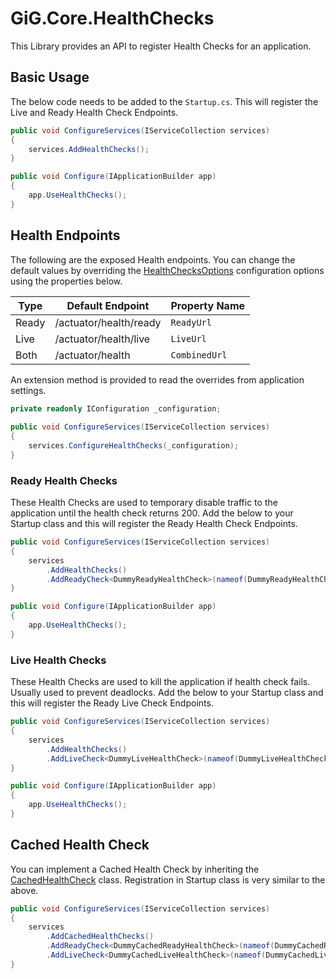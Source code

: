 # GiG.Core.HealthChecks

This Library provides an API to register Health Checks for an application.


## Basic Usage

The below code needs to be added to the `Startup.cs`. This will register the Live and Ready Health Check Endpoints.

```csharp
public void ConfigureServices(IServiceCollection services)
{
    services.AddHealthChecks();
}

public void Configure(IApplicationBuilder app)
{
    app.UseHealthChecks();
}
```

## Health Endpoints

The following are the exposed Health endpoints.  You can change the default values by overriding the [HealthChecksOptions](../src/GiG.Core.HealthChecks.Abstractions/HealthChecksOptions.cs) configuration options using the properties below.

| Type  | Default Endpoint       | Property Name |
|-------|------------------------|---------------|
| Ready | /actuator/health/ready | `ReadyUrl`    |
| Live  | /actuator/health/live  | `LiveUrl`     |
| Both  | /actuator/health       | `CombinedUrl` |

An extension method is provided to read the overrides from application settings.

```csharp
private readonly IConfiguration _configuration;
	
public void ConfigureServices(IServiceCollection services)
{
    services.ConfigureHealthChecks(_configuration);
}
```

### Ready Health Checks

These Health Checks are used to temporary disable traffic to the application until the health check returns 200. Add the below to your Startup class and this will register the Ready Health Check Endpoints.

```csharp
public void ConfigureServices(IServiceCollection services)
{
    services
        .AddHealthChecks()
        .AddReadyCheck<DummyReadyHealthCheck>(nameof(DummyReadyHealthCheck));
}

public void Configure(IApplicationBuilder app)
{
    app.UseHealthChecks();
}
```

### Live Health Checks

These Health Checks are used to kill the application if health check fails.  Usually used to prevent deadlocks.  Add the below to your Startup class and this will register the Ready Live Check Endpoints.

```csharp
public void ConfigureServices(IServiceCollection services)
{
    services
	    .AddHealthChecks()
	    .AddLiveCheck<DummyLiveHealthCheck>(nameof(DummyLiveHealthCheck));
}

public void Configure(IApplicationBuilder app)
{
    app.UseHealthChecks();
}
```

## Cached Health Check

You can implement a Cached Health Check by inheriting the [CachedHealthCheck](../src/GiG.Core.HealthChecks.Abstractions/CachedHealthCheck.cs) class.  Registration in Startup class is very similar to the above.

```csharp
public void ConfigureServices(IServiceCollection services)
{
    services
	    .AddCachedHealthChecks()
	    .AddReadyCheck<DummyCachedReadyHealthCheck>(nameof(DummyCachedReadyHealthCheck))
	    .AddLiveCheck<DummyCachedLiveHealthCheck>(nameof(DummyCachedLiveHealthCheck));
}
```